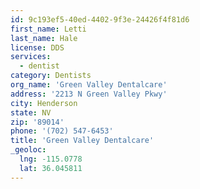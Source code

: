 ```yaml
---
id: 9c193ef5-40ed-4402-9f3e-24426f4f81d6
first_name: Letti
last_name: Hale
license: DDS
services:
  - dentist
category: Dentists
org_name: 'Green Valley Dentalcare'
address: '2213 N Green Valley Pkwy'
city: Henderson
state: NV
zip: '89014'
phone: '(702) 547-6453'
title: 'Green Valley Dentalcare'
_geoloc:
  lng: -115.0778
  lat: 36.045811
---
```


